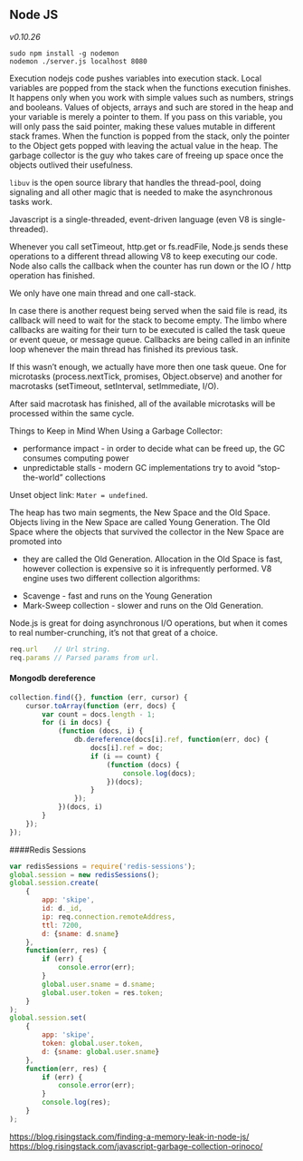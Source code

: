 Node JS
-

*v0.10.26*

````
sudo npm install -g nodemon
nodemon ./server.js localhost 8080
````

Execution nodejs code pushes variables into execution stack.
Local variables are popped from the stack when the functions execution finishes.
It happens only when you work with simple values such as numbers, strings and booleans.
Values of objects, arrays and such are stored in the heap and your variable is merely a pointer to them.
If you pass on this variable, you will only pass the said pointer, making these values mutable in different stack frames.
When the function is popped from the stack, only the pointer to the Object gets popped with leaving the actual value in the heap.
The garbage collector is the guy who takes care of freeing up space once the objects outlived their usefulness.

`libuv` is the open source library that handles the thread-pool,
doing signaling and all other magic that is needed to make the asynchronous tasks work.

Javascript is a single-threaded, event-driven language (even V8 is single-threaded).

Whenever you call setTimeout, http.get or fs.readFile,
Node.js sends these operations to a different thread allowing V8 to keep executing our code.
Node also calls the callback when the counter has run down or the IO / http operation has finished.

We only have one main thread and one call-stack.

In case there is another request being served when the said file is read, its callback will need to wait for the stack to become empty.
The limbo where callbacks are waiting for their turn to be executed is called the task queue or event queue, or message queue.
Callbacks are being called in an infinite loop whenever the main thread has finished its previous task.

If this wasn’t enough, we actually have more then one task queue.
One for microtasks (process.nextTick, promises, Object.observe) and another for macrotasks (setTimeout, setInterval, setImmediate, I/O).

After said macrotask has finished, all of the available microtasks will be processed within the same cycle.

Things to Keep in Mind When Using a Garbage Collector:

* performance impact - in order to decide what can be freed up, the GC consumes computing power
* unpredictable stalls - modern GC implementations try to avoid “stop-the-world” collections

Unset object link: `Mater = undefined`.

The heap has two main segments, the New Space and the Old Space.
Objects living in the New Space are called Young Generation.
The Old Space where the objects that survived the collector in the New Space are promoted into
- they are called the Old Generation.
Allocation in the Old Space is fast, however collection is expensive so it is infrequently performed.
V8 engine uses two different collection algorithms:

* Scavenge - fast and runs on the Young Generation
* Mark-Sweep collection - slower and runs on the Old Generation.

Node.js is great for doing asynchronous I/O operations,
but when it comes to real number-crunching, it’s not that great of a choice.

````js
req.url    // Url string.
req.params // Parsed params from url.
````

#### Mongodb dereference
````js
collection.find({}, function (err, cursor) {
    cursor.toArray(function (err, docs) {
        var count = docs.length - 1;
        for (i in docs) {
            (function (docs, i) {
                db.dereference(docs[i].ref, function(err, doc) {
                    docs[i].ref = doc;
                    if (i == count) {
                        (function (docs) {
                            console.log(docs);
                        })(docs);
                    }
                });
            })(docs, i)
        }
    });
});
````

####Redis Sessions
````js
var redisSessions = require('redis-sessions');
global.session = new redisSessions();
global.session.create(
    {
        app: 'skipe',
        id: d._id,
        ip: req.connection.remoteAddress,
        ttl: 7200,
        d: {sname: d.sname}
    },
    function(err, res) {
        if (err) {
            console.error(err);
        }
        global.user.sname = d.sname;
        global.user.token = res.token;
    }
);
global.session.set(
    {
        app: 'skipe',
        token: global.user.token,
        d: {sname: global.user.sname}
    },
    function(err, res) {
        if (err) {
            console.error(err);
        }
        console.log(res);
    }
);
````

https://blog.risingstack.com/finding-a-memory-leak-in-node-js/
https://blog.risingstack.com/javascript-garbage-collection-orinoco/
